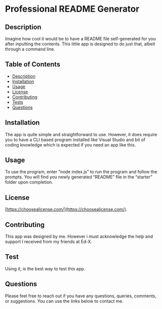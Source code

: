 # Professional README Generator

## Description

Imagine how cool it would be to have a README file self-generated for you after inputting the contents. This little app is designed to do just that, albeit through a command line.

## Table of Contents

- [Description](#Description)
- [Installation](#Installation)
- [Usage](#Usage)
- [License](#License)
- [Contributing](#Contributing)
- [Tests](#Tests)
- [Questions](#Questions) 


## Installation

The app is quite simple and straightforward to use. However, it does require you to have a CLI based program installed like Visual Studio and bit of coding knowledge which is expected if you need an app like this.

## Usage

To use the program, enter “node index.js” to run the program and follow the prompts. You will find you newly generated “README” file in the “starter” folder upon completion.

## License

[https://choosealicense.com/](https://choosealicense.com/).

## Contributing

This app was designed by me. However i must acknowledge the help and support I received from my friends at Ed-X.

## Test

Using it, is the best way to test this app.

## Questions

Please feel free to reach out if you have any questions, queries, comments, or suggestions. You can use the links below to contact me.
